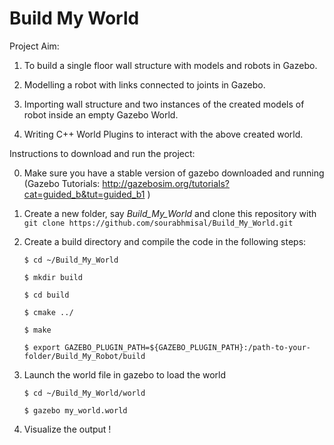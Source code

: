 # Build My World

Project Aim: 

   1) To build a single floor wall structure with models and robots in Gazebo.

   2) Modelling a robot with links connected to joints in Gazebo.

   3) Importing wall structure and two instances of the created models of robot inside an empty Gazebo World.

   4) Writing C++ World Plugins to interact with the above created world.


Instructions to download and run the project:

 
   0) Make sure you have a stable version of gazebo downloaded and running (Gazebo Tutorials: http://gazebosim.org/tutorials?cat=guided_b&tut=guided_b1 )


   1) Create a new folder, say _Build_My_World_ and clone this repository with ```git clone https://github.com/sourabhmisal/Build_My_World.git ```


   2) Create a build directory and compile the code in the following steps:
      
      ```$ cd ~/Build_My_World```
      
      ```$ mkdir build```

      ```$ cd build```

      ```$ cmake ../```

      ```$ make```

      ```$ export GAZEBO_PLUGIN_PATH=${GAZEBO_PLUGIN_PATH}:/path-to-your-folder/Build_My_Robot/build```   


   3) Launch the world file in gazebo to load the world
      
      ```$ cd ~/Build_My_World/world```
      
      ```$ gazebo my_world.world```

   4) Visualize the output ! 

